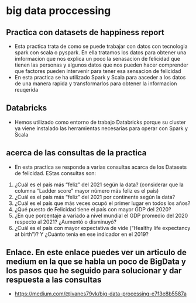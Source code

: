 # big data proccessing

## Practica con datasets de happiness report

- Esta practica trata de como se puede trabajar con datos con tecnologia spark con scala o pyspark. En ella tratamos los datos para obtener una imformacion que nos explica un poco la senasacion de felicidad que tienen las personas y algunos datos que nos pueden hacer comprender que factores pueden intervenir para tener esa sensacion de felicidad 
- En esta practica se ha utilizado Spark y Scala para aaceder a los datos de una manera rapida y transformarlos para obtener la informacion reuqerida


## Databricks

- Hemos utilizado como entorno de trabajo Databricks porque su cluster ya viene instalado las herramientas necesarias para operar con Spark y Scala

## acerca de las consultas de la practica

- En esta practica se responde a varias consultas acarca de los Datasets de felicidad. EStas consultas son:

1. ¿Cuál es el país más “feliz” del 2021 según la data? (considerar que la columna “Ladder score” mayor número más feliz es el país)
2. ¿Cuál es el país más “feliz” del 2021 por continente según la data?
3. ¿Cuál es el país que más veces ocupó el primer lugar en todos los años?
4. ¿Qué puesto de Felicidad tiene el país con mayor GDP del 2020?
5. ¿En que porcentaje a variado a nivel mundial el GDP promedio del 2020 respecto al 2021? ¿Aumentó o disminuyó?
6. ¿Cuál es el país con mayor expectativa de vide (“Healthy life expectancy at birth”)? Y ¿Cuánto tenia en ese indicador en el 2019?

## Enlace. En este enlace puedes ver un articulo de medium en la que se habla un poco de BigData y los pasos que he seguido para solucionar y dar respuesta a las consultas

- https://medium.com/@ivanes79vk/big-data-processing-e7f3e8b5587a
